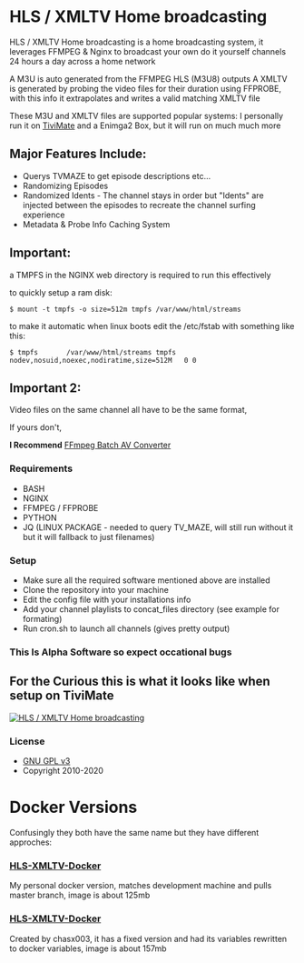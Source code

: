 # HLS / XMLTV Home broadcasting

HLS / XMLTV Home broadcasting is a home broadcasting system, it leverages FFMPEG & Nginx to broadcast your own do it yourself channels 24 hours a day across a home network

A M3U is auto generated from the FFMPEG HLS (M3U8) outputs
A XMLTV is generated by probing the video files for their duration using FFPROBE, with this info it extrapolates and writes a valid matching XMLTV file

These M3U and XMLTV files are supported popular systems: 
I personally run it on [TiviMate](https://play.google.com/store/apps/details?id=ar.tvplayer.tv&hl=en_GB) and a Enimga2 Box, but it will run on much much more

## Major Features Include:

* Querys TVMAZE to get episode descriptions etc...
* Randomizing Episodes
* Randomized Idents - The channel stays in order but "Idents" are injected between the episodes to recreate the channel surfing experience 
* Metadata & Probe Info Caching System

## Important:

a TMPFS in the NGINX web directory is required to run this effectively

to quickly setup a ram disk:

    $ mount -t tmpfs -o size=512m tmpfs /var/www/html/streams

to make it automatic when linux boots edit the /etc/fstab with something like this:

    $ tmpfs       /var/www/html/streams tmpfs   nodev,nosuid,noexec,nodiratime,size=512M   0 0

## Important 2:

Video files on the same channel all have to be the same format,

If yours don't,

**I Recommend**
[FFmpeg Batch AV Converter](https://sourceforge.net/projects/ffmpeg-batch/)

### Requirements

* BASH
* NGINX
* FFMPEG / FFPROBE
* PYTHON
* JQ (LINUX PACKAGE - needed to query TV_MAZE, will still run without it but it will fallback to just filenames)

### Setup

* Make sure all the required software mentioned above are installed
* Clone the repository into your machine
* Edit the config file with your installations info
* Add your channel playlists to concat_files directory (see example for formating)
* Run cron.sh to launch all channels (gives pretty output)

### This Is Alpha Software so expect occational bugs

## For the Curious this is what it looks like when setup on TiviMate
[![HLS / XMLTV Home broadcasting](https://img.youtube.com/vi/_mWtT-z2smU/0.jpg)](https://www.youtube.com/watch?v=_mWtT-z2smU)


### License


* [GNU GPL v3](http://www.gnu.org/licenses/gpl.html)
* Copyright 2010-2020

# Docker Versions
Confusingly they both have the same name but they have different approches:

### [HLS-XMLTV-Docker](https://github.com/deanochips/HLS-XMLTV-Docker)
My personal docker version, matches development machine and pulls master branch, image is about 125mb

### [HLS-XMLTV-Docker](https://github.com/chasx003/HLS-XMLTV-Docker)
Created by chasx003, it has a fixed version and had its variables rewritten to docker variables, image is about 157mb



